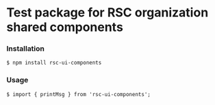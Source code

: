 # Test package for RSC organization shared components

### Installation

```shell
$ npm install rsc-ui-components
```

### Usage

```shell
$ import { printMsg } from 'rsc-ui-components';

```
